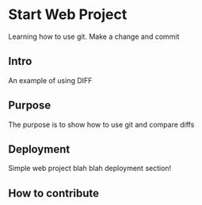 # Start Web Project
Learning how to use git. Make a change and commit

## Intro
An example of using DIFF
## Purpose
The purpose is to show how to use git and compare diffs 
## Deployment
Simple web project blah blah deployment section!

## How to contribute